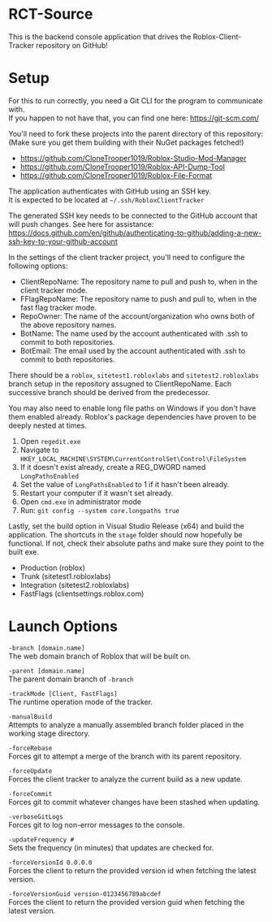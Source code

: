 # RCT-Source
This is the backend console application that drives the Roblox-Client-Tracker repository on GitHub!

# Setup
For this to run correctly, you need a Git CLI for the program to communicate with.<br/>
If you happen to not have that, you can find one here: https://git-scm.com/

You'll need to fork these projects into the parent directory of this repository:<br/>
(Make sure you get them building with their NuGet packages fetched!)

- https://github.com/CloneTrooper1019/Roblox-Studio-Mod-Manager
- https://github.com/CloneTrooper1019/Roblox-API-Dump-Tool
- https://github.com/CloneTrooper1019/Roblox-File-Format

The application authenticates with GitHub using an SSH key.<br/>
It is expected to be located at `~/.ssh/RobloxClientTracker`

The generated SSH key needs to be connected to the GitHub account that will push changes. See here for assistance:
https://docs.github.com/en/github/authenticating-to-github/adding-a-new-ssh-key-to-your-github-account

In the settings of the client tracker project, you'll need to configure the following options:

- ClientRepoName: The repository name to pull and push to, when in the client tracker mode. 
- FFlagRepoName: The repository name to push and pull to, when in the fast flag tracker mode.
- RepoOwner: The name of the account/organization who owns both of the above repository names.
- BotName: The name used by the account authenticated with .ssh to commit to both repositories.
- BotEmail: The email used by the account authenticated with .ssh to commit to both repositories.

There should be a `roblox`, `sitetest1.robloxlabs` and `sitetest2.robloxlabs` branch setup in the repository assugned to ClientRepoName.
Each successive branch should be derived from the predecessor.

You may also need to enable long file paths on Windows if you don't have them enabled already.
Roblox's package dependencies have proven to be deeply nested at times.

1. Open `regedit.exe`
2. Navigate to `HKEY_LOCAL_MACHINE\SYSTEM\CurrentControlSet\Control\FileSystem`
3. If it doesn't exist already, create a REG_DWORD named `LongPathsEnabled`
4. Set the value of `LongPathsEnabled` to 1 if it hasn't been already.
5. Restart your computer if it wasn't set already.
6. Open `cmd.exe` in administrator mode
7. Run: `git config --system core.longpaths true`

Lastly, set the build option in Visual Studio Release (x64) and build the application.
The shortcuts in the `stage` folder should now hopefully be functional. If not, check their absolute paths and make sure they point to the built exe.

- Production (roblox)
- Trunk (sitetest1.robloxlabs)
- Integration (sitetest2.robloxlabs)
- FastFlags (clientsettings.roblox.com)

# Launch Options

`-branch [domain.name]`<br/>
The web domain branch of Roblox that will be built on.

`-parent [domain.name]`<br/>
The parent domain branch of `-branch`

`-trackMode [Client, FastFlags]`<br/>
The runtime operation mode of the tracker.

`-manualBuild`<br/>
Attempts to analyze a manually assembled branch folder placed in the working stage directory.

`-forceRebase`<br/>
Forces git to attempt a merge of the branch with its parent repository.

`-forceUpdate`<br/>
Forces the client tracker to analyze the current build as a new update.

`-forceCommit`<br/>
Forces git to commit whatever changes have been stashed when updating.

`-verboseGitLogs`<br/>
Forces git to log non-error messages to the console.

`-updateFrequency #`<br/>
Sets the frequency (in minutes) that updates are checked for.

`-forceVersionId 0.0.0.0`<br/>
Forces the client to return the provided version id when fetching the latest version.

`-forceVersionGuid version-0123456789abcdef`<br/>
Forces the client to return the provided version guid when fetching the latest version.
